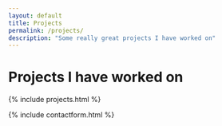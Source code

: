 ```yaml
---
layout: default
title: Projects
permalink: /projects/
description: "Some really great projects I have worked on"
---
```


<div class="jumbotron">
  <div class="container text-center">
    <h1>Projects I have worked on</h1>
  </div>
</div>




{% include projects.html %}

{% include contactform.html %}
